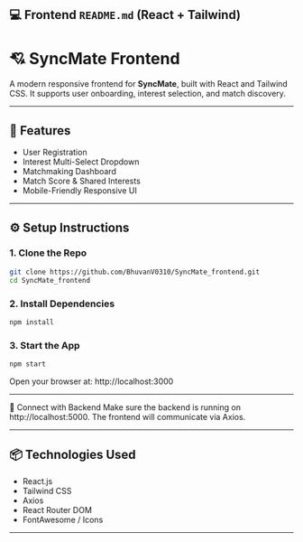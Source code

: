 ## 💻 Frontend `README.md` (React + Tailwind)

# 💘 SyncMate Frontend

A modern responsive frontend for **SyncMate**, built with React and Tailwind CSS. It supports user onboarding, interest selection, and match discovery.

---

## 🎯 Features

- User Registration
- Interest Multi-Select Dropdown
- Matchmaking Dashboard
- Match Score & Shared Interests
- Mobile-Friendly Responsive UI

---

## ⚙️ Setup Instructions

### 1. Clone the Repo

```bash
git clone https://github.com/BhuvanV0310/SyncMate_frontend.git
cd SyncMate_frontend
```

### 2. Install Dependencies

```bash
npm install
```

### 3. Start the App

```bash
npm start
```
Open your browser at: http://localhost:3000

---

🔗 Connect with Backend
Make sure the backend is running on http://localhost:5000. The frontend will communicate via Axios.

---

## 📦 Technologies Used
 - React.js
 - Tailwind CSS
 - Axios
 - React Router DOM
 - FontAwesome / Icons

---



